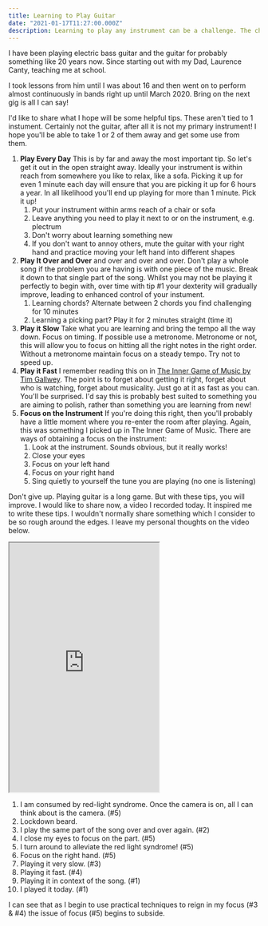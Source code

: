 ```yaml
---
title: Learning to Play Guitar
date: "2021-01-17T11:27:00.000Z"
description: Learning to play any instrument can be a challenge. The challenge is to maintain continuous effort.
---
```


I have been playing electric bass guitar and the guitar for probably something
like 20 years now. Since starting out with my Dad, Laurence Canty, teaching me
at school.

I took lessons from him until I was about 16 and then went on to perform almost
continuously in bands right up until March 2020. Bring on the next gig is all I
can say!

I'd like to share what I hope will be some helpful tips. These aren't tied to 1
instument. Certainly not the guitar, after all it is not my primary instrument!
I hope you'll be able to take 1 or 2 of them away and get some use from them.

1. **Play Every Day** This is by far and away the most important tip. So let's get it out in the open straight away. Ideally your instrument is within reach from somewhere you like to relax, like a sofa. Picking it up for even 1 minute each day will ensure that you are picking it up for 6 hours a year. In all likelihood you'll end up playing for more than 1 minute. Pick it up!
   1. Put your instrument within arms reach of a chair or sofa
   2. Leave anything you need to play it next to or on the instrument, e.g. plectrum
   3. Don't worry about learning something new
   4. If you don't want to annoy others, mute the guitar with your right hand and practice moving your left hand into different shapes
2. **Play It Over and Over** and over and over and over. Don't play a whole song if the problem you are having is with one piece of the music. Break it down to that single part of the song. Whilst you may not be playing it perfectly to begin with, over time with tip #1 your dexterity will gradually improve, leading to enhanced control of your instument.
   1. Learning chords? Alternate between 2 chords you find challenging for 10 minutes
   2. Learning a picking part? Play it for 2 minutes straight (time it)
3. **Play it Slow** Take what you are learning and bring the tempo all the way down. Focus on timing. If possible use a metronome. Metronome or not, this will allow you to focus on hitting all the right notes in the right order. Without a metronome maintain focus on a steady tempo. Try not to speed up.
4. **Play it Fast** I remember reading this on in [The Inner Game of Music by Tim Gallwey][0]. The point is to forget about getting it right, forget about who is watching, forget about musicality. Just go at it as fast as you can. You'll be surprised. I'd say this is probably best suited to something you are aiming to polish, rather than something you are learning from new!
5. **Focus on the Instrument** If you're doing this right, then you'll probably have a little moment where you re-enter the room after playing. Again, this was something I picked up in The Inner Game of Music. There are ways of obtaining a focus on the instrument:
   1. Look at the instrument. Sounds obvious, but it really works!
   2. Close your eyes
   3. Focus on your left hand
   4. Focus on your right hand
   5. Sing quietly to yourself the tune you are playing (no one is listening)

Don't give up. Playing guitar is a long game. But with these tips, you will improve. I would like to share now, a video I recorded today. It inspired me to write these tips. I wouldn't normally share something which I consider to be so rough around the edges. I leave my personal thoughts on the video below.

<iframe src="https://drive.google.com/file/d/1P6W-0j8_PoNMW5mBJeqvSlH8iJashbFv/preview" height="500"></iframe>

1. I am consumed by red-light syndrome. Once the camera is on, all I can think about is the camera. (#5)
2. Lockdown beard.
3. I play the same part of the song over and over again. (#2)
4. I close my eyes to focus on the part. (#5)
5. I turn around to alleviate the red light syndrome! (#5)
6. Focus on the right hand. (#5)
7. Playing it very slow. (#3)
8. Playing it fast. (#4)
9. Playing it in context of the song. (#1)
10. I played it today. (#1)

I can see that as I begin to use practical techniques to reign in my focus (#3 & #4) the issue of focus (#5) begins to subside.

[0]: https://theinnergame.com/inner-game-books/inner-game-of-music/
